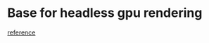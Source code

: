 # Base for headless gpu rendering #
[reference](https://github.com/ryought/glx-docker-headless-gpu "reference")
